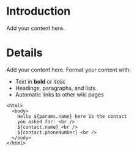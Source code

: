 # Introduction #

Add your content here.


# Details #

Add your content here.  Format your content with:
  * Text in **bold** or _italic_
  * Headings, paragraphs, and lists
  * Automatic links to other wiki pages

```
<html>
  <body>
    Hello ${params.name} here is the contact
    you asked for: <br />
    ${contact.name} <br />
    ${contact.phoneNumber} <br />
  </body>
</html>
```